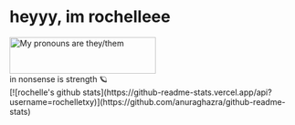 <h1>heyyy, im rochelleee</h1>
<a href="https://pronouns.vercel.app" title="Add pronouns to your own profile">
  <img src="https://pronouns.vercel.app/they/them?gradient=noon%20to%20dusk" width="256" height="64" alt="My pronouns are they/them">
</a> <br>
in nonsense is strength 🪐
<br>
[![rochelle's github stats](https://github-readme-stats.vercel.app/api?username=rochelletxy)](https://github.com/anuraghazra/github-readme-stats)
